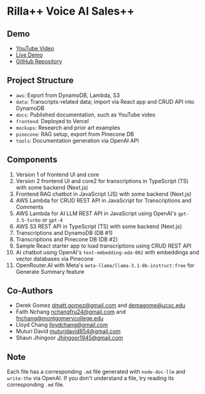 # Rilla++ Voice AI Sales++

## Demo

- [YouTube Video](https://www.youtube.com/watch?v=OIlAv2BzpxQ)
- [Live Demo](https://hiring-hackathon-team.vercel.app/)
- [GitHub Repository](https://github.com/hiring-hackathon/team)

## Project Structure

- `aws`: Export from DynamoDB, Lambda, S3
- `data`: Transcripts-related data; import via React app and CRUD API into DynamoDB
- `docs`: Published documentation, such as YouTube video
- `frontend`: Deployed to Vercel
- `mockups`: Research and prior art examples
- `pinecone`: RAG setup, export from Pinecone DB
- `tools`: Documentation generation via OpenAI API

## Components

1. Version 1 of frontend UI and core
2. Version 2 frontend UI and core2 for transcriptions in TypeScript (TS) with some backend (Next.js)
3. Frontend RAG chatbot in JavaScript (JS) with some backend (Next.js)
4. AWS Lambda for CRUD REST API in JavaScript for Transcriptions and Comments
5. AWS Lambda for AI LLM REST API in JavaScript using OpenAI's `gpt-3.5-turbo` or `gpt-4`
6. AWS S3 REST API in TypeScript (TS) with some backend (Next.js)
7. Transcriptions and DynamoDB (DB #1)
8. Transcriptions and Pinecone DB (DB #2)
9. Sample React starter app to load transcriptions using CRUD REST API
10. AI chatbot using OpenAI's `text-embedding-ada-002` with embeddings and vector databases via Pinecone
11. OpenRouter.AI with Meta's `meta-llama/llama-3.1-8b-instruct:free` for Generate Summary feature

## Co-Authors

- Derek Gomez <dmatt.gomez@gmail.com> and <demagome@ucsc.edu>
- Faith Nchang <nchangfru24@gmail.com> and <fnchang@montgomerycollege.edu>
- Lloyd Chang <lloydchang@gmail.com>
- Muturi David <muturidavid854@gmail.com>
- Shaun Jhingoor <Jhingoor1945@gmail.com>

## Note

Each file has a corresponding `.md` file generated with `node-doc-llm` and `write-the` via OpenAI. If you don't understand a file, try reading its corresponding `.md` file.